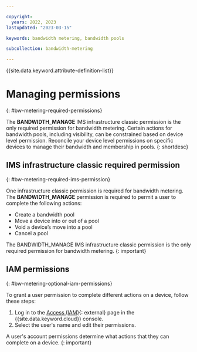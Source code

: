 ```yaml
---

copyright:
  years: 2022, 2023
lastupdated: "2023-03-15"

keywords: bandwidth metering, bandwidth pools

subcollection: bandwidth-metering

---
```


{{site.data.keyword.attribute-definition-list}}

# Managing permissions 
{: #bw-metering-required-permissions}

The **BANDWIDTH_MANAGE** IMS infrastructure classic permission is the only required permission for bandwidth metering. Certain actions for bandwidth pools, including visibility, can be constrained based on device level permission. Reconcile your device level permissions on specific devices to manage their bandwidth and membership in pools.
{: shortdesc}

## IMS infrastructure classic required permission
{: #bw-metering-required-ims-permission}

One infrastructure classic permission is required for bandwidth metering. The **BANDWIDTH_MANAGE** permission is required to permit a user to complete the following actions:
- Create a bandwidth pool
- Move a device into or out of a pool
- Void a device’s move into a pool
- Cancel a pool

The BANDWIDTH_MANAGE IMS infrastructure classic permission is the only required permission for bandwidth metering. 
{: important}

## IAM permissions 
{: #bw-metering-optional-iam-permissions}

To grant a user permission to complete different actions on a device, follow these steps:

1. Log in to the [Access (IAM)](/iam/users){: external} page in the {{site.data.keyword.cloud}} console.
1. Select the user's name and edit their permissions. 

A user's account permissions determine what actions that they can complete on a device. 
{: important}
